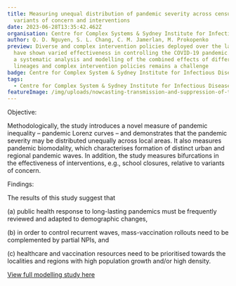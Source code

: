 ```yaml
---
title: Measuring unequal distribution of pandemic severity across census years,
  variants of concern and interventions
date: 2023-06-28T13:35:42.462Z
organisation: Centre for Complex Systems & Sydney Institute for Infectious Diseases
author: Q. D. Nguyen, S. L. Chang, C. M. Jamerlan, M. Prokopenko
preview: Diverse and complex intervention policies deployed over the last years
  have shown varied effectiveness in controlling the COVID-19 pandemic. However,
  a systematic analysis and modelling of the combined effects of different viral
  lineages and complex intervention policies remains a challenge
badge: Centre for Complex System & Sydney Institute for Infectious Diseases
tags:
  - Centre for Complex System & Sydney Institute for Infectious Diseases
featureImage: /img/uploads/nowcasting-transmission-and-suppression-of-the-delta-variant-of-sars-cov-2-in-australia.jpg
---
```

Objective: 

Methodologically, the study introduces a novel measure of pandemic inequality – pandemic Lorenz curves – and demonstrates that the pandemic severity may be distributed unequally across local areas. It also measures pandemic biomodality, which characterises formation of distinct urban and regional pandemic waves. In addition, the study measures bifurcations in the effectiveness of interventions, e.g., school closures, relative to variants of concern.

Findings: 

The results of this study suggest that 

(a) public health response to long-lasting pandemics must be frequently reviewed and adapted to demographic changes, 

(b) in order to control recurrent waves, mass-vaccination rollouts need to be complemented by partial NPIs, and 

(c) healthcare and vaccination resources need to be prioritised towards the localities and regions with high population growth and/or high density. 

<a href="https://arxiv.org/abs/2306.14667" target="_blank">
View full modelling study here
</a>